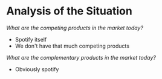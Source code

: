 # Analysis of the Situation

*What are the competing products in the market today?*

- Spotify itself
- We don't have that much competing products

*What are the complementary products in the market today?*

- Obviously spotify

